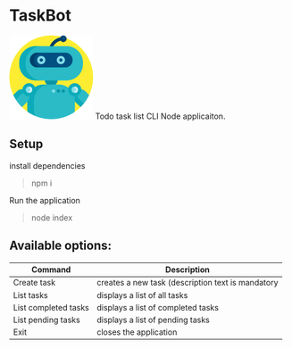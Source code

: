 # TaskBot

<img width="150" src="./img/robot.svg" />
Todo task list CLI Node applicaiton.

## Setup

install dependencies
> npm i

Run the application
> node index

## Available options:
|Command         |Description                    |
|----------------|-------------------------------|
|Create task              |creates a new task (description text is mandatory|
|List tasks               |displays a list of all tasks|
|List completed tasks     |displays a list of completed tasks|
|List pending tasks       |displays a list of pending tasks|
|Exit                     |closes the application|
